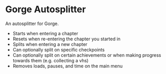# Gorge Autosplitter
An autosplitter for Gorge.

- Starts when entering a chapter
- Resets when re-entering the chapter you started in
- Splits when entering a new chapter
- Can optionally split on specific checkpoints
- Can optionally split on certain achievements or when making progress towards them (e.g. collecting a vhs)
- Removes loads, pauses, and time on the main menu
